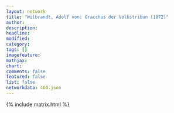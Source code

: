 ```yaml
---
layout: network
title: "Wilbrandt, Adolf von: Gracchus der Volkstribun (1872)"
author:
description:
headline:
modified:
category:
tags: []
imagefeature: 
mathjax: 
chart: 
comments: false
featured: false
list: false
networkdata: 460.json
---
```

{% include matrix.html %}
